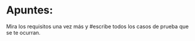 # Apuntes:
Mira los requisitos una vez más y 
#escribe todos los casos de prueba que se te ocurran.
